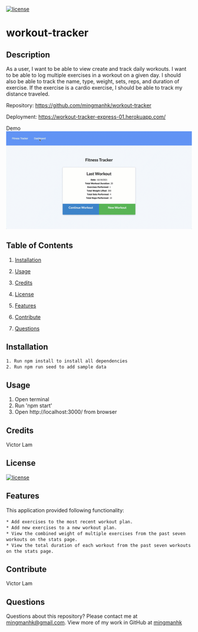 [![license](https://img.shields.io/badge/license-MIT-blue)](https://shields.io)
# workout-tracker
## Description
As a user, I want to be able to view create and track daily workouts. I want to be able to log multiple exercises in a workout on a given day. I should also be able to track the name, type, weight, sets, reps, and duration of exercise. If the exercise is a cardio exercise, I should be able to track my distance traveled.

Repository: 
    https://github.com/mingmanhk/workout-tracker

Deployment:
    https://workout-tracker-express-01.herokuapp.com/
     
Demo
    <img src="./src/demo.gif"/>

## Table of Contents
1. [Installation](#installation)

2. [Usage](#usage)

3. [Credits](#credits)

4. [License](#license)

5. [Features](#features)

6. [Contribute](#contribute)

7. [Questions](#questions)

## Installation
    1. Run npm install to install all dependencies
    2. Run npm run seed to add sample data

## Usage
   1. Open terminal
   2. Run 'npm start'
   3. Open http://localhost:3000/ from browser
   
## Credits
Victor Lam

## License
[![license](https://img.shields.io/badge/license-MIT-blue)](https://shields.io)

## Features
This application provided following functionality:

    * Add exercises to the most recent workout plan.
    * Add new exercises to a new workout plan.
    * View the combined weight of multiple exercises from the past seven workouts on the stats page.
    * View the total duration of each workout from the past seven workouts on the stats page.

## Contribute
Victor Lam

## Questions
Questions about this repository? Please contact me at [mingmanhk@gmail.com](mailto:mingmanhk@gmail.com).
View more of my work in GitHub at [mingmanhk](https://github.com/mingmanhk)